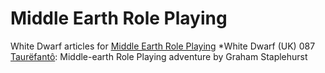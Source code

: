 # Middle Earth Role Playing
White Dwarf articles for [Middle Earth Role Playing](https://en.wikipedia.org/wiki/Middle-earth_Role_Playing)
*White Dwarf (UK) 087 [Taurëfantô](/wd-uk/wd-uk-087-1987-03.md#taurëfantô): Middle-earth Role Playing adventure by Graham Staplehurst
